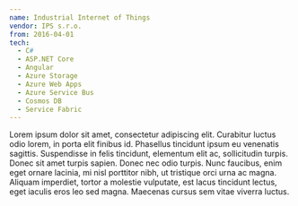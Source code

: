 ```yaml
---
name: Industrial Internet of Things
vendor: IPS s.r.o.
from: 2016-04-01
tech:
  - C#
  - ASP.NET Core
  - Angular
  - Azure Storage
  - Azure Web Apps
  - Azure Service Bus
  - Cosmos DB
  - Service Fabric
---
```


Lorem ipsum dolor sit amet, consectetur adipiscing elit. Curabitur luctus odio lorem, in porta elit finibus id. Phasellus tincidunt ipsum eu venenatis sagittis. Suspendisse in felis tincidunt, elementum elit ac, sollicitudin turpis. Donec sit amet turpis sapien. Donec nec odio turpis. Nunc faucibus, enim eget ornare lacinia, mi nisl porttitor nibh, ut tristique orci urna ac magna. Aliquam imperdiet, tortor a molestie vulputate, est lacus tincidunt lectus, eget iaculis eros leo sed magna. Maecenas cursus sem vitae viverra luctus.